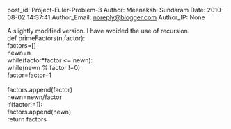 post_id: Project-Euler-Problem-3
Author: Meenakshi Sundaram
Date: 2010-08-02 14:37:41
Author_Email: noreply@blogger.com
Author_IP: None

A slightly modified version. I have avoided the use of recursion.<br />def primeFactors(n,factor):<br /> factors=[]<br /> newn=n<br /> while(factor*factor <= newn):<br />  while(newn % factor !=0):<br />   factor=factor+1<br /><br />  factors.append(factor)<br />  newn=newn/factor<br /> if(factor!=1):<br />  factors.append(newn)<br /> return factors
